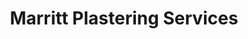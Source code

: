 ---
title: Marritt Plastering Services
description: This website is a rebuild for my friends business after he rebranded his business and was built using eleventy!
layout: layouts/projectpage.njk
link1: 'https://stalwart-tapioca-14c00e.netlify.app/'
link2: 'https://github.com/brodymileham/eleventy-bmc'
---